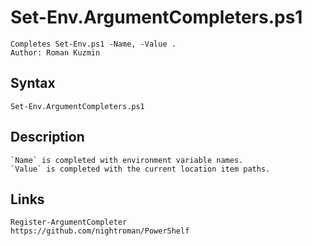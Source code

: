 # Set-Env.ArgumentCompleters.ps1

```text
Completes Set-Env.ps1 -Name, -Value .
Author: Roman Kuzmin
```

## Syntax

```text
Set-Env.ArgumentCompleters.ps1
```

## Description

```text
`Name` is completed with environment variable names.
`Value` is completed with the current location item paths.
```

## Links

```text
Register-ArgumentCompleter
https://github.com/nightroman/PowerShelf
```
